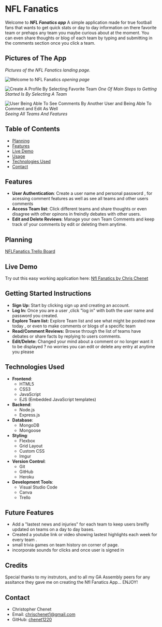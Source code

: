 # NFL Fanatics 
Welcome to ***NFL Fanatics app*** A simple application made for true football fans that wants to get 
quick  stats or day to day information on there favorite team or prehaps any team you maybe curious about at the moment. You can even share thoughts or blog of each team by typing and submitting in the comments section once you click a team. 
 
## Pictures of The App 

*Pictures of the NFL Fanatics landing page.*

![Welcome to NFL Fanatics](https://i.imgur.com/a8Fgk8V.png)
*opening page*

![Create A Profile By Selecting Favorite Team](https://i.imgur.com/AmPNcpc.png)
*One Of Main Steps to Getting Started Is By Selecting A Team*

![User Being Able To See Comments By Another User and Being Able To Comment and Edit As Well](https://i.imgur.com/IsRxoJ6.png)
*Seeing All Teams And Features*

## Table of Contents
- [Planning](#planning)
- [Features](#features)
- [Live Demo](#live-demo)
- [Usage](#usage)
- [Technologies Used](#technologies-used)
- [Contact](#contact)

## Features
- **User Authentication**: Create a user name and personal password , for acessing comment features as well as see all teams and other users comments
- **Access Team list**: Click different teams and share thoughts or even disagree with other opinons in freindly debates with other users.
- **Edit and Delete Reviews**: Manage your own Team Comments and keep track of your comments by edit or deleting them anytime.

  
## Planning
[NFLFanatics Trello Board](https://trello.com/b/TeDUM6on/nfl-fanatics)

## Live Demo
Try out this easy working application here: [Nfl Fanatics by Chris Chenet](https://nfl-fanatics-3e6dc052dc8d.herokuapp.com/)

## Getting Started Instructions
* **Sign Up:** Start by clicking sign up and creating an account.
* **Log In:** Once you are a user ,click "log in" with both the user name and password you created.
* **Explore Team list:** Explore Team list and see what might be posted new today , or even to make comments or blogs of a specific team 
* **Read/Comment Reviews:** Browse through the list of teams have debates or share facts by replying to users comments.
* **Edit/Delete:** Changed your mind about a comment or no longer want it to be displayed ? no worries you can edit or delete any entry at anytime you please 

## Technologies Used
- **Frontend**: 
  - HTML5 
  - CSS3
  - JavaScript 
  - EJS (Embedded JavaScript templates)
- **Backend**: 
  - Node.js 
  - Express.js
- **Database**: 
  - MongoDB 
  - Mongoose
- **Styling**: 
  - Flexbox 
  - Grid Layout 
  - Custom CSS
  - Imgur
- **Version Control**: 
  - Git 
  - GitHub
  - Heroku
- **Development Tools**: 
  - Visual Studio Code
  - Canva
  - Trello

## Future Features
- Add a "lastest news and injuries" for each team to keep users breifly updated on teams on a day to day bases.  
- Created a youtube link or video showing lastest highlights each week for every team .
- small trivia games on team history on corner of page.
- incorporate sounds for clicks and once user is signed in 

## Credits
  Special thanks to my instrutors, and to all my GA Assembly peers for any assitance they gave me on creating the Nfl Fanatics App... ENJOY!

## Contact
- Christopher Chenet
- Email: chrischenet1@gmail.com
- GitHub: [chenet1220](https://github.com/chenet1220?tab=repositories)
